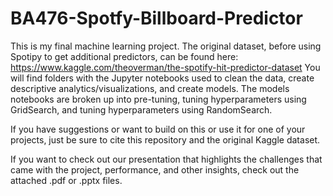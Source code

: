 # BA476-Spotfy-Billboard-Predictor
This is my final machine learning project. The original dataset, before using Spotipy to get additional predictors, can be found here: 
https://www.kaggle.com/theoverman/the-spotify-hit-predictor-dataset
You will find folders with the Jupyter notebooks used to clean the data, create descriptive analytics/visualizations, and create models.
The models notebooks are broken up into pre-tuning, tuning hyperparameters using GridSearch, and tuning hyperparameters using RandomSearch.

If you have suggestions or want to build on this or use it for one of your projects, just be sure to cite this repository and the original Kaggle dataset. 

If you want to check out our presentation that highlights the challenges that came with the project, performance, and other insights, check out the attached .pdf or .pptx files.
